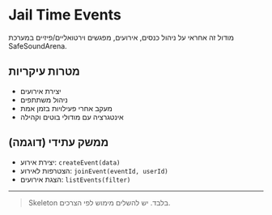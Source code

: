 # Jail Time Events

מודול זה אחראי על ניהול כנסים, אירועים, מפגשים וירטואליים/פיזיים במערכת SafeSoundArena.

## מטרות עיקריות
- יצירת אירועים
- ניהול משתתפים
- מעקב אחרי פעילויות בזמן אמת
- אינטגרציה עם מודולי בוטים וקהילה

## ממשק עתידי (דוגמה)
- יצירת אירוע: `createEvent(data)`
- הצטרפות לאירוע: `joinEvent(eventId, userId)`
- הצגת אירועים: `listEvents(filter)`

---

> Skeleton בלבד. יש להשלים מימוש לפי הצרכים.

